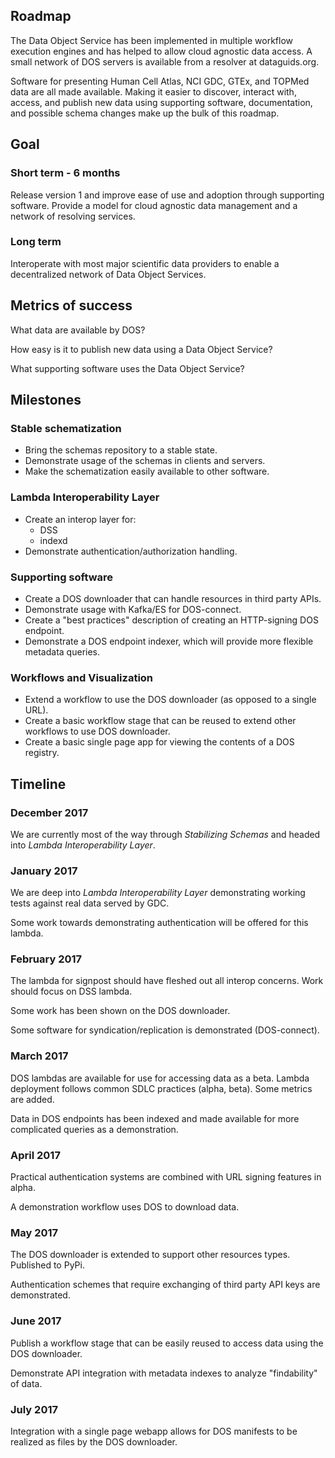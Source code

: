 Roadmap
-------

The Data Object Service has been implemented in multiple workflow execution engines 
and has helped to allow cloud agnostic data access. A small network of DOS servers 
is available from a resolver at dataguids.org.

Software for presenting Human Cell Atlas, NCI GDC, GTEx, and TOPMed data are all made 
available. Making it easier to discover, interact with, access, and publish new data 
using supporting software, documentation, and possible schema changes make up the 
bulk of this roadmap.

## Goal

### Short term - 6 months

Release version 1 and improve ease of use and adoption through supporting software. 
Provide a model for cloud agnostic data management and a network of resolving services.

### Long term

Interoperate with most major scientific data providers to enable a decentralized 
network of Data Object Services.

## Metrics of success

What data are available by DOS?

How easy is it to publish new data using a Data Object Service?

What supporting software uses the Data Object Service?

## Milestones

### Stable schematization

* Bring the schemas repository to a stable state.
* Demonstrate usage of the schemas in clients and servers.
* Make the schematization easily available to other software.

### Lambda Interoperability Layer

* Create an interop layer for:
	* DSS
	* indexd
* Demonstrate authentication/authorization handling.

### Supporting software

* Create a DOS downloader that can handle resources in third party APIs.
* Demonstrate usage with Kafka/ES for DOS-connect.
* Create a "best practices" description of creating an HTTP-signing DOS endpoint.
* Demonstrate a DOS endpoint indexer, which will provide more flexible metadata queries.

### Workflows and Visualization

* Extend a workflow to use the DOS downloader (as opposed to a single URL).
* Create a basic workflow stage that can be reused to extend other workflows to use DOS downloader.
* Create a basic single page app  for viewing the contents of a DOS registry.

## Timeline

### December 2017

We are currently most of the way through *Stabilizing Schemas* and headed into *Lambda Interoperability Layer*.

### January 2017

We are deep into *Lambda Interoperability Layer* demonstrating working tests against real data served by GDC.

Some work towards demonstrating authentication will be offered for this lambda.

### February 2017

The lambda for signpost should have fleshed out all interop concerns. Work should focus on DSS lambda.

Some work has been shown on the DOS downloader.

Some software for syndication/replication is demonstrated (DOS-connect).

### March 2017

DOS lambdas are available for use for accessing data as a beta. Lambda deployment follows common SDLC practices (alpha, beta). Some metrics are added. 

Data in DOS endpoints has been indexed and made available for more complicated queries as a demonstration.

### April 2017

Practical authentication systems are combined with URL signing features in alpha.

A demonstration workflow uses DOS to download data.

### May 2017

The DOS downloader is extended to support other resources types. Published to PyPi.

Authentication schemes that require exchanging of third party API keys are demonstrated.

### June 2017

Publish a workflow stage that can be easily reused to access data using the DOS downloader.

Demonstrate API integration with metadata indexes to analyze "findability" of data.

### July 2017

Integration with a single page webapp allows for DOS manifests to be realized as files by the DOS downloader.

